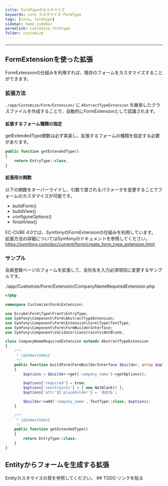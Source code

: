 ```yaml
---
title: FormTypeのカスタマイズ
keywords: core カスタマイズ FormType
tags: [core, formtype]
sidebar: home_sidebar
permalink: customize_formtype
folder: customize
---
```



---

## FormExtensionを使った拡張

FormExtensionの仕組みを利用すれば、既存のフォームをカスタマイズすることができます。

### 拡張方法

`./app/Customize/Form/Extension/` に `AbstractTypeExtension` を継承したクラスファイルを作成することで、自動的にFormExtensionとして認識されます。

#### 拡張するフォーム種類の指定

getExtendedType関数は必ず実装し、拡張するフォームの種類を指定する必要があります。

```php
public function getExtendedType()
{
    return EntryType::class;
}
```

#### 拡張用の関数

以下の関数をオーバーライドし、引数で渡されるパラメータを変更することでフォームのカスタマイズが可能です。

- buildForm()
- buildView()
- configureOptions()
- finishView()

EC-CUBE 4.0では、SymfonyのFormExtensionの仕組みを利用しています。  
拡張方法の詳細についてはSymfonyのドキュメントを参照してください。
https://symfony.com/doc/current/form/create_form_type_extension.html

### サンプル

会員登録ページのフォームを拡張して、会社名を入力必須項目に変更するサンプルです。

./app/Customize/Form/Extension/CompanyNameRequiredExtension.php

```php
<?php

namespace Customize\Form\Extension;

use Eccube\Form\Type\Front\EntryType;
use Symfony\Component\Form\AbstractTypeExtension;
use Symfony\Component\Form\Extension\Core\Type\TextType;
use Symfony\Component\Form\FormBuilderInterface;
use Symfony\Component\Validator\Constraints\NotBlank;

class CompanyNameRequiredExtension extends AbstractTypeExtension
{
    /**
     * {@inheritdoc}
     */
    public function buildForm(FormBuilderInterface $builder, array $options)
    {
        $options = $builder->get('company_name')->getOptions();

        $options['required'] = true;
        $options['constraints'] = [ new NotBlank() ];
        $options['attr']['placeholder'] = '会社名';

        $builder->add('company_name', TextType::class, $options);
    }

    /**
     * {@inheritdoc}
     */
    public function getExtendedType()
    {
        return EntryType::class;
    }
}

```

## Entityからフォームを生成する拡張

Entityカスタマイズの頁を参照してください。  ## TODO リンクを貼る

